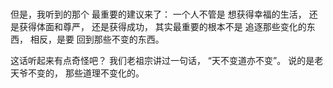### 
但是，我听到的那个
最重要的建议来了：
一个人不管是
想获得幸福的生活，
还是获得体面和尊严，
还是获得成功，
其实最重要的根本不是
追逐那些变化的东西，
相反，是要
回到那些不变的东西。

这话听起来有点奇怪吧？
我们老祖宗讲过一句话，
“天不变道亦不变”。
说的是老天爷不变的，
那些道理不变化的。